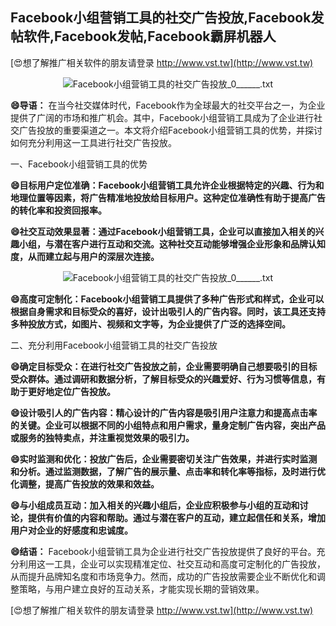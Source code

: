 ## **Facebook小组营销工具的社交广告投放,Facebook发帖软件,Facebook发帖,Facebook霸屏机器人**

[😍想了解推广相关软件的朋友请登录 http://www.vst.tw](http://www.vst.tw)

 <center><img src="https://vst.tw/MP4/tuiguang/png/2.png" alt="Facebook小组营销工具的社交广告投放_0______.txt"></center>

**😄导语：**
在当今社交媒体时代，Facebook作为全球最大的社交平台之一，为企业提供了广阔的市场和推广机会。其中，Facebook小组营销工具成为了企业进行社交广告投放的重要渠道之一。本文将介绍Facebook小组营销工具的优势，并探讨如何充分利用这一工具进行社交广告投放。

一、Facebook小组营销工具的优势

**😄目标用户定位准确：Facebook小组营销工具允许企业根据特定的兴趣、行为和地理位置等因素，将广告精准地投放给目标用户。这种定位准确性有助于提高广告的转化率和投资回报率。**

**😄社交互动效果显著：通过Facebook小组营销工具，企业可以直接加入相关的兴趣小组，与潜在客户进行互动和交流。这种社交互动能够增强企业形象和品牌认知度，从而建立起与用户的深层次连接。**

 <center><img src="https://vst.tw/MP4/tuiguang/png/5.png" alt="Facebook小组营销工具的社交广告投放_0______.txt"></center>

**😄高度可定制化：Facebook小组营销工具提供了多种广告形式和样式，企业可以根据自身需求和目标受众的喜好，设计出吸引人的广告内容。同时，该工具还支持多种投放方式，如图片、视频和文字等，为企业提供了广泛的选择空间。**

二、充分利用Facebook小组营销工具的社交广告投放

**😄确定目标受众：在进行社交广告投放之前，企业需要明确自己想要吸引的目标受众群体。通过调研和数据分析，了解目标受众的兴趣爱好、行为习惯等信息，有助于更好地定位广告投放。**

**😄设计吸引人的广告内容：精心设计的广告内容是吸引用户注意力和提高点击率的关键。企业可以根据不同的小组特点和用户需求，量身定制广告内容，突出产品或服务的独特卖点，并注重视觉效果的吸引力。**

**😄实时监测和优化：投放广告后，企业需要密切关注广告效果，并进行实时监测和分析。通过监测数据，了解广告的展示量、点击率和转化率等指标，及时进行优化调整，提高广告投放的效果和效益。**

**😄与小组成员互动：加入相关的兴趣小组后，企业应积极参与小组的互动和讨论，提供有价值的内容和帮助。通过与潜在客户的互动，建立起信任和关系，增加用户对企业的好感度和忠诚度。**

**😄结语：**
Facebook小组营销工具为企业进行社交广告投放提供了良好的平台。充分利用这一工具，企业可以实现精准定位、社交互动和高度可定制化的广告投放，从而提升品牌知名度和市场竞争力。然而，成功的广告投放需要企业不断优化和调整策略，与用户建立良好的互动关系，才能实现长期的营销效果。

[😍想了解推广相关软件的朋友请登录 http://www.vst.tw](http://www.vst.tw)



